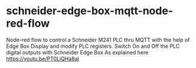 # schneider-edge-box-mqtt-node-red-flow
Node-red flow to control a Schneider M241 PLC thru MQTT with the help of Edge Box
Display and modify PLC registers. Switch On and Off the PLC digital outputs with Schneider Edge Box
As explained here https://youtu.be/PT0LiQHa8aI

